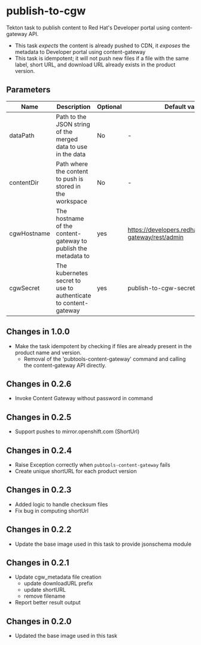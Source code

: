 # publish-to-cgw

Tekton task to publish content to Red Hat's Developer portal using content-gateway API.

 - This task _expects_ the content is already pushed to CDN, it _exposes_ the metadata to Developer portal using content-gateway
 - This task is idempotent; it will not push new files if a file with the same label, short URL, and download URL already exists in the product version.

## Parameters

| Name        | Description                                                     | Optional | Default value |
|-------------|-----------------------------------------------------------------|----------|---------------|
| dataPath    | Path to the JSON string of the merged data to use in the data   | No       | -             |
| contentDir  | Path where the content to push is stored in the workspace       | No       | -             |
| cgwHostname | The hostname of the content-gateway to publish the metadata to  | yes      | https://developers.redhat.com/content-gateway/rest/admin |
| cgwSecret   | The kubernetes secret to use to authenticate to content-gateway | yes      | publish-to-cgw-secret |

## Changes in 1.0.0
* Make the task idempotent by checking if files are
  already present in the product name and version.
  * Removal of the 'pubtools-content-gateway' command
    and calling the content-gateway API directly.

## Changes in 0.2.6
* Invoke Content Gateway without password in command

## Changes in 0.2.5
* Support pushes to mirror.openshift.com (ShortUrl)

## Changes in 0.2.4
* Raise Exception correctly when `pubtools-content-gateway` fails
* Create unique shortURL for each product version

## Changes in 0.2.3
* Added logic to handle checksum files
* Fix bug in computing shortUrl

## Changes in 0.2.2
* Update the base image used in this task to provide jsonschema module

## Changes in 0.2.1
* Update cgw_metadata file creation
  * update downloadURL prefix
  * update shortURL
  * remove filename
* Report better result output

## Changes in 0.2.0
* Updated the base image used in this task
